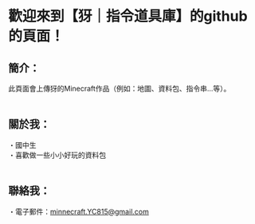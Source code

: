 # 歡迎來到【犽｜指令道具庫】的github的頁面！

## <b>簡介</b>：
此頁面會上傳犽的Minecraft作品（例如：地圖、資料包、指令串...等）。<br><br>


## <b>關於我</b>：
・國中生<br>
・喜歡做一些小小好玩的資料包<br><br>


## <b>聯絡我</b>：
・電子郵件：minnecraft.YC815@gmail.com
